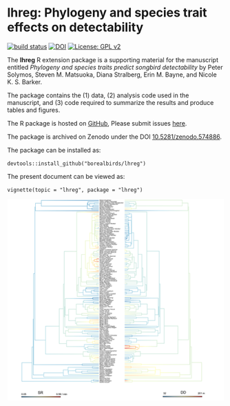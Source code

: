 # lhreg: Phylogeny and species trait effects on detectability

[![build status](https://travis-ci.org/borealbirds/lhreg.svg?branch=master)](https://travis-ci.org/borealbirds/lhreg)
[![DOI](https://zenodo.org/badge/90998177.svg)](https://zenodo.org/badge/latestdoi/90998177)
[![License: GPL v2](https://img.shields.io/badge/License-GPL%20v2-blue.svg)](https://www.gnu.org/licenses/old-licenses/gpl-2.0.en.html)

The **lhreg** R extension package is a supporting material for the manuscript entitled
*Phylogeny and species traits predict songbird detectability* by
Peter Solymos, Steven M. Matsuoka, Diana Stralberg, Erin M. Bayne, and Nicole K. S. Barker.

The package contains the (1) data, (2) analysis code used in the manuscript,
and (3) code required to summarize the results and produce tables and figures.

The R package is hosted on [GitHub](https://github.com/borealbirds/lhreg),
Please submit issues [here](https://github.com/borealbirds/lhreg/issues).

The package is archived on Zenodo under the DOI [10.5281/zenodo.574886](https://zenodo.org/badge/latestdoi/90998177).

The package can be installed as:

```{r install,eval=FALSE}
devtools::install_github("borealbirds/lhreg")
```

The present document can be viewed as:

```{r vignette,eval=FALSE}
vignette(topic = "lhreg", package = "lhreg")
```

![](tree.png)

